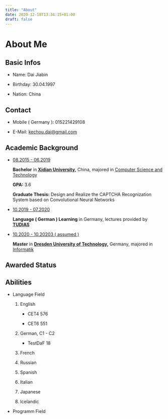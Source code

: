 ```yaml
---
title: "About"
date: 2020-12-18T13:34:15+01:00
draft: false 
---
```

	
# About Me

## Basic Infos

- Name: Dai Jiabin

- Birthday: 30.04.1997

- Nation: China

## Contact

- Mobile ( Germany ): 015221429108

- E-Mail: kechou.dai@gmail.com

## Academic Background

- <u>08.2015 - 06.2019</u>
  
  __Bachelor__ in __[Xidian University](https://en.wikipedia.org/wiki/Xidian_University),__ China, majored in [Computer Science and Technology](https://cs.xidian.edu.cn/)

  __GPA:__ 3.6
  
  __Graduate Thesis:__ Design and Realize the CAPTCHA Recognization System based on Convolutional Neural Networks

- <u>10.2019 - 07.2020</u>

  __Language ( German ) Learning__ in Germany, lectures provided by __[TUDIAS](https://www.tudias.de/)__

- <u>10.2020 - 10.20203 ( assumed )</u>

  __Master__ in __[Dresden University of Technology](https://en.wikipedia.org/wiki/TU_Dresden),__ Germany, majored in [Informatik](https://tu-dresden.de/ing/informatik/forschung#)

## Awarded Status

## Abilities

- Language Field
  
  1. English
  
     - CET4 576
    
     - CET6 551

  2. German, C1 - C2

     - TestDaF 18

  3. French
  
  4. Russian
  
  5. Spanish
  
  6. Italian

  7. Japanese
  
  8. Icelandic

- Programm Field